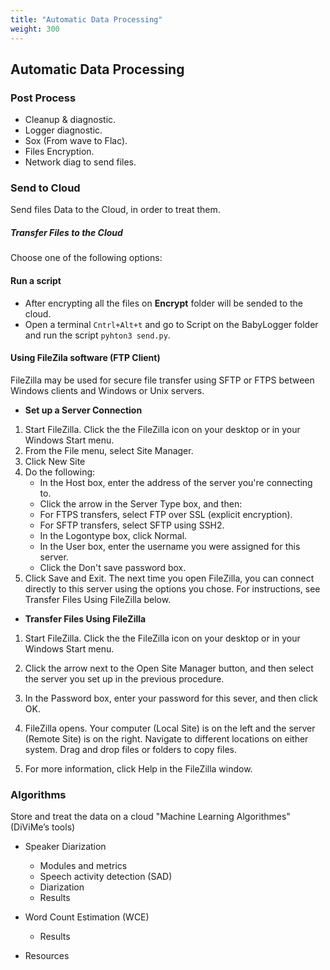 ```yaml
---
title: "Automatic Data Processing"
weight: 300
---
```


## Automatic Data Processing

### Post Process

- Cleanup & diagnostic.
- Logger diagnostic.
- Sox (From wave to Flac).
- Files Encryption.
- Network diag to send files.

### Send to Cloud
Send files Data to the Cloud, in order to treat them.
<!--more-->
##### Transfer Files to the Cloud
Choose one of the following options:

#### Run a script
- After encrypting all the files  on **Encrypt** folder will be sended to the cloud.
- Open a terminal `Cntrl+Alt+t` and go to Script on the BabyLogger folder and run the script `pyhton3 send.py`.
  
#### Using FileZila software (FTP Client)
FileZilla may be used for secure file transfer using SFTP or FTPS between Windows clients and Windows or Unix servers.
  
  - **Set up a Server Connection**

  1. Start FileZilla. Click the the FileZilla icon on your desktop or in your Windows Start menu.
  2. From the File menu, select Site Manager.
  3. Click New Site
  4. Do the following:
     - In the Host box, enter the address of the server you're connecting to.
     - Click the arrow in the Server Type box, and then:
     - For FTPS transfers, select FTP over SSL (explicit encryption).
     - For SFTP transfers, select SFTP using SSH2.
     - In the Logontype box, click Normal.
     - In the User box, enter the username you were assigned for this server.
     - Click the Don't save password box.
5. Click Save and Exit.
The next time you open FileZilla, you can connect directly to this server using the options you chose. For instructions, see Transfer Files Using FileZilla below.

- **Transfer Files Using FileZilla**

1. Start FileZilla. Click the the FileZilla icon on your desktop or in your Windows Start menu. 
2. Click the arrow next to the Open Site Manager button, and then select the server you set up in the previous procedure.
3. In the Password box, enter your password for this sever, and then click OK.

4. FileZilla opens. Your computer (Local Site) is on the left and the server (Remote Site) is on the right. Navigate to different locations on either system. Drag and drop files or folders to copy files.
5. For more information, click Help in the FileZilla window.

### Algorithms

Store and treat the data on a cloud "Machine Learning Algorithmes"
(DiViMe’s tools)

<!--more-->



- Speaker Diarization
    - Modules and metrics
    - Speech activity detection (SAD)
    - Diarization
    - Results


- Word Count Estimation (WCE)
  - Results
- Resources
